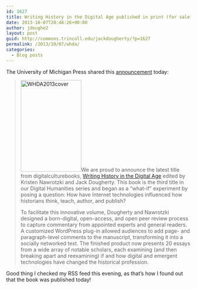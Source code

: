 ```yaml
---
id: 1627
title: Writing History in the Digital Age published in print (for sale) and online (free)
date: 2013-10-07T20:48:26+00:00
author: jdoughe2
layout: post
guid: http://commons.trincoll.edu/jackdougherty/?p=1627
permalink: /2013/10/07/whda/
categories:
  - Blog posts
---
```

The University of Michigan Press shared this <a href="http://www.digitalculture.org/2013/10/07/now-available-writing-history-in-the-digital-age/" target="_blank">announcement</a> today:

> [<img class="alignright size-full wp-image-1628" alt="WHDA2013cover" src="http://localhost/wordpress/wp-content/uploads/2013/10/WHDA2013cover.jpg" width="165" height="250" />](http://localhost/wordpress/wp-content/uploads/2013/10/WHDA2013cover.jpg)We are proud to announce the latest title from digitalculturebooks, [Writing History in the Digital Age](http://www.digitalculture.org/books/writing-history-in-the-digital-age/) edited by Kristen Nawrotzki and Jack Dougherty. This book is the third title in our Digital Humanities series and began as a “what-if” experiment by posing a question: How have Internet technologies influenced how historians think, teach, author, and publish?
> 
> To facilitate this innovative volume, Dougherty and Nawrotzki designed a born-digital, open-access, and open peer review process to capture commentary from appointed experts and general readers. A customized WordPress plug-in allowed audiences to add page- and paragraph-level comments to the manuscript, transforming it into a socially networked text. The finished product now presents 20 essays from a wide array of notable scholars, each examining (and then breaking apart and reexamining) if and how digital and emergent technologies have changed the historical profession.

Good thing I checked my RSS feed this evening, as that&#8217;s how I found out that the book was published today!